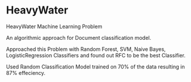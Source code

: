 # HeavyWater
HeavyWater Machine Learning Problem





An algorithmic approach for Document classification model.






Approached this Problem with Random Forest, SVM, Naive Bayes, LogisticRegression Classifiers and found out RFC to be the best Classifier.






Used Random Classification Model trained on 70% of the data resulting in 87% effeciency.
